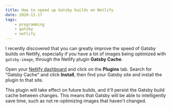 ```yaml
---
title: How to speed up Gatsby builds on Netlify
date: 2020-11-17
tags:
    - programming
    - gatsby
    - netlify
---
```

I recently discovered that you can greatly improve the speed of Gatsby builds on Netlify, especially if you have a lot of images being optimized with `gatsby-image`, through the Netlify plugin **Gatsby Cache**.

Open your [Netlify dashboard](https://app.netlify.com) and click on the **Plugins** tab. Search for "Gatsby Cache" and click **Install**, then find your Gatsby site and install the plugin to that site.

This plugin will take effect on future builds, and it'll persist the Gatsby build cache between changes. This means that Gatsby will be able to intelligently save time, such as not re-optimizing images that haven't changed.
